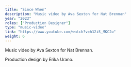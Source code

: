 ```yaml
---
title: "Since When"
description: "Music video by Ava Sexton for Nat Brennan"
year: "2023"
roles: ["Production Designer"]
type: "music-video"
link: "https://www.youtube.com/watch?v=h12iS_MKC2o"
weight: 6
---
```


Music video by Ava Sexton for Nat Brennan. 

Production design by Erika Urano. 
